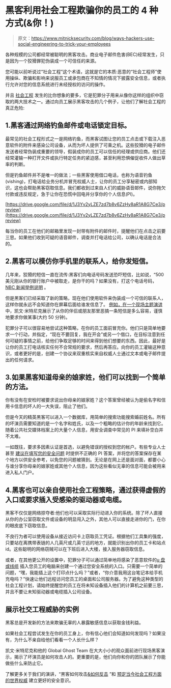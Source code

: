 # 黑客利用社会工程欺骗你的员工的 4 种方式(&你！)

> 原文：<https://www.mitnicksecurity.com/blog/ways-hackers-use-social-engineering-to-trick-your-employees>

各种规模的公司都经常被聪明的黑客攻击。商业电子邮件危害(BEC)经常发生，只是因为一个狡猾罪犯伪装成一个可信任的来源。

您可能以前听说过“社会工程”这个术语，这就是它的本质:恶意的“社会工程师”使用操纵、欺骗和影响来说服员工或承包商在不知情的情况下披露安全信息，或者执行允许对您的信息系统进行未经授权的访问的操作。

并且 [<u>社会工程</u>](/social-engineering-strength-testing) 发生的比你想象的要多，它是犯罪分子用来从像你这样的组织中窃取的两大技术之一。通过向员工展示黑客攻击的几个例子，让他们了解社会工程的真正危险:

## 1.黑客通过网络钓鱼邮件或电话锁定目标。

最常见的社会工程形式之一是网络钓鱼，而黑客试图让您的员工点击或下载注入恶意软件的附件来感染公司设备，从而为坏人提供了可乘之机。这些狡猾的电子邮件发送者经常伪装成重要的领导，假装成你的员工可以信任的经理或供应商。他们还经常灌输一种打开文件或执行特定任务的紧迫感，甚至利用恐惧催促收件人做出草率的判断。

但是钓鱼邮件并不是唯一的做法；一些黑客使用借口电话，也称为语音钓鱼(vishing)，打电话给业务分机并冒充权威人士，让你的员工分享秘密或内部知识，这也会帮助黑客窃取信息。我们都收到过来自人们的威胁语音邮件，说你拖欠付款或违反规定，急于让你在恐慌中回电并分享你的个人信息(PI)。

[https://drive.google.com/file/d/1J3Yv2yLZE7zd7b8v6ZzHy8aR1A8G7Ce3/preview](https://drive.google.com/file/d/1J3Yv2yLZE7zd7b8v6ZzHy8aR1A8G7Ce3/preview)

每当你的员工在他们的邮箱里发现一封带有附件的邮件时，提醒他们在点击之前要三思。如果他们收到可疑的语音邮件，调查并打电话给公司，以确认电话是合法的。

## 2.黑客可以模仿你手机里的联系人，给你发短信。

几年来，狡猾的短信一直在流传:黑客们向电话号码发送恐吓短信，比如说，“500 美元刚从你的银行账户中被取走，是你干的吗？如果没有，打这个电话号码， [<u>NBC 新闻举例说明</u>](https://www.nbcnews.com/tech/security/how-cyber-criminals-are-targeting-you-through-text-messages-n782671) 。

但是黑客们已经采取了新的策略，现在他们使用软件来伪装成一个可信的联系人，这样你就永远不会知道你在屏幕后面给谁发信息了。 [<u>例如，在一个现场主题演讲</u>](https://www.youtube.com/watch?v=NtzZBTjKngw) 中，凯文·米特尼克展示了从你的伴侣或朋友那里恶搞一条短信是多么容易，谨慎地要求你做某事(大约 50 分钟)。

犯罪分子可以很容易地尝试这种策略，在你的员工面前冒充你。他们只是简单地要求一个行动，并指定，“现在不要回复，我在开会”或另一个借口，在目标注意到任何可疑的事情之前，给他们争取足够的时间来得到他们想要的东西。因此，最好是让你的员工打电话核实任何不合常规的要求，然后再答应。向你的员工灌输这种意识，或者更好的是，创建一个协议来双重核实来自权威人士通过文本或电子邮件提出的任何请求。

## 3.如果黑客知道母亲的娘家姓，他们可以找到一个简单的方法。

你有没有在安检时被要求说出你母亲的娘家姓？这个答案曾经被认为是偷名字和信用卡信息的坏人的一大失误，阻止了他们。

但是今天的精英黑客可以进入一个数据库，用简单的搜索功能搜索婚前姓名。所有的坏演员需要知道的是一个名字和姓氏，以及一个粗略的估计你的年龄来找到它。随着公共社交媒体档案上的大量个人信息，用安全调查中常见的 PI 来填补空白并不太难。

一如既往，要求多因素认证是首选，以避免错误的授权到您的帐户。有些专业人士甚至 [<u>建议在填写您的安全问题</u>](https://www.nytimes.com/2017/12/28/opinion/sunday/internet-security-questions.html) 时提供不正确的 PI 答案，并将您的答案保存在某个地方以供安全参考，以免您的问题被猜到。无论是在网上还是面对面，都要小心与谁分享你母亲的娘家姓或其他个人信息，因为这些看似无辜的信息可能会被用来进入私人门户。

## 4.黑客也可以亲自使用社会工程策略，通过获得虚假的入口或要求插入受感染的驱动器或电缆。

黑客不仅仅是网络掠夺者:他们也可以采取实际行动进入你的系统。除了坏人直接从你的办公室窃取文件或设备的明显闯入之外，其他人可以直接走进你的门，在你的眼皮底下窃取信息。

不良行为者可以使用设备从接近访问卡上窃取员工凭证。根据他们工具集的强度，只要站在离携带表链的人几英尺或几英寸远的地方，就能识别出你的员工卡和站点 id。这些聪明的网络窃贼可以在下班后进入大楼，接入服务器窃取信息。

或者，在其他更公开的设置中，犯罪分子可以通过简单地将感染了恶意软件的[<u>u 盘或线缆</u>](/blog/the-latest-malware-threat-the-usb-ninja-cable) 插入您员工的电脑来创建一个通过您安全系统的入口。只需要一个简单的问题，“嘿，我能插上这个打印点什么吗？”或者，“你介意我用这台笔记本给手机充电吗？”快速让他们远程访问您员工的桌面和公司服务器。为了避免这种类型的社会工程计划，请始终提醒您的员工在将未知设备插入他们的计算机之前要三思，并且不要让未知驱动器或电缆插入公司设备。

## 展示社交工程威胁的实例

黑客总是开发新的方法来欺骗无辜的人暴露敏感信息以获取金钱利益。

如果社会工程尝试发生在你的员工身上，你有信心他们会知道如何发现吗？如果没有，为什么不亲自给他们看看一个人长什么样？

凯文·米特尼克和他的 Global Ghost Team 在大大小小的观众面前进行现场黑客演示，揭示了坏演员是如何攻击人的。更重要的是，他们向你和你的团队展示了你能做些什么来防止它。

了解更多关于我们的演讲，“黑客如何攻击[<u>&如何反击</u>](/speaking-topics) ”和 [<u>预定当今社会工程方面的世界权威</u>](/hire-kevin-mitnick-to-speak-mitnick-security) 建立更好的安全意识。